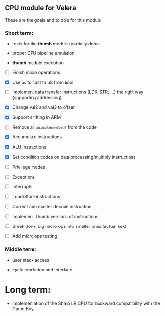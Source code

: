 ## CPU module for Velera

These are the goals and to do's for this module

### Short term:

- tests for the **thumb** module (partially done)

- proper CPU pipeline emulation

- **thumb** module execution

- [ ] Finish micro operations

- [X] Use `as` to cast to u8 from bool
- [ ] Implement data transfer instructions (LDR, STR, ...) the right way (supporting addressing)
- [X] Change val2 and val3 to offset
- [X] Support shifting in ARM
- [ ] Remove all `unimplemented!` from the code
- [X] Accumulate instructions
- [X] ALU Instructions
- [X] Set condition codes on data processing/multiply instructions
- [ ] Privilege modes
- [ ] Exceptions
- [ ] Interrupts
- [ ] Load/Store instructions
- [ ] Correct arm master decode instruction
- [ ] Implement Thumb versions of instructions
- [ ] Break down big micro ops into smaller ones (actual kek)
- [ ] Add micro ops testing

### Middle term:

- user stack access

- cycle emulation and interface

# Long term:

- implementation of the Sharp LR CPU for backward compatibility with the Game Boy.
